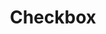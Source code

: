 ---
layout: pattern.njk
key: checkbox-legacy_fr
title: Checkbox
parent: components-legacy_fr
image: legacy/overview/checkbox.webp
keywords: 
order: 60
availablelanguages: 
    - de
    - en
---